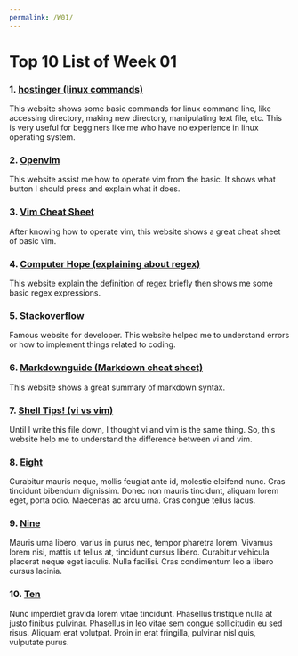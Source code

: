 ```yaml
---
permalink: /W01/
---
```


# Top 10 List of Week 01

### 1. [hostinger (linux commands)](https://www.hostinger.com/tutorials/linux-commands)
This website shows some basic commands for linux command line, like accessing directory, making new directory, manipulating text file, etc. This is very useful for begginers like me who have no experience in linux operating system.

### 2. [Openvim](https://openvim.com/)
This website assist me how to operate vim from the basic. It shows what button I should press and explain what it does.

### 3. [Vim Cheat Sheet](https://vim.rtorr.com/)
After knowing how to operate vim, this website shows a great cheat sheet of basic vim.

### 4. [Computer Hope (explaining about regex)](https://www.computerhope.com/jargon/r/regex.htm)
This website explain the definition of regex briefly then shows me some basic regex expressions.

### 5. [Stackoverflow](https://stackoverflow.com/)
Famous website for developer. This website helped me to understand errors or how to implement things related to coding.

### 6. [Markdownguide (Markdown cheat sheet)](https://www.markdownguide.org/cheat-sheet/)
This website shows a great summary of markdown syntax.

### 7. [Shell Tips! (vi vs vim)](https://www.shell-tips.com/linux/vi-vs-vim/)
Until I write this file down, I thought vi and vim is the same thing. So, this website help me to understand the difference between vi and vim.

### 8. [Eight](https://en.wikipedia.org/wiki/8)
Curabitur mauris neque, mollis feugiat ante id, molestie eleifend nunc.
Cras tincidunt bibendum dignissim.
Donec non mauris tincidunt, aliquam lorem eget, porta odio.
Maecenas ac arcu urna.
Cras congue tellus lacus.

### 9. [Nine](https://en.wikipedia.org/wiki/9)
Mauris urna libero, varius in purus nec, tempor pharetra lorem.
Vivamus lorem nisi, mattis ut tellus at, tincidunt cursus libero.
Curabitur vehicula placerat neque eget iaculis.
Nulla facilisi.
Cras condimentum leo a libero cursus lacinia.

### 10. [Ten](https://en.wikipedia.org/wiki/10)
Nunc imperdiet gravida lorem vitae tincidunt. 
Phasellus tristique nulla at justo finibus pulvinar.
Phasellus in leo vitae sem congue sollicitudin eu sed risus.
Aliquam erat volutpat.
Proin in erat fringilla, pulvinar nisl quis, vulputate purus.
